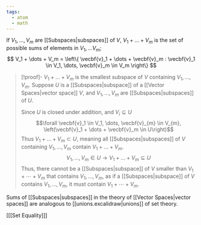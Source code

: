 ```yaml
---
tags:
  - atom
  - math
---
```

If $V_{1},\dots,V_{m}$ are [[Subspaces|subspaces]] of $V$, $V_1 + \dots + V_m$ is the set of possible sums of elements in $V_1, \dots V_m$;
$$ V_1 + \dots + V_m = \left\{ \vecbf{v}_1 + \dots + \vecbf{v}_m : \vecbf{v}_1 \in V_1, \dots, \vecbf{v}_m \in V_m \right\} $$

>[!proof]- $V_1 + \dots + V_m$ is the smallest subspace of $V$ containing $V_1,\dots,V_m$.
> Suppose $U$ is a [[Subspaces|subspace]] of a [[Vector Spaces|vector space]] $V$, and $V_1, \dots, V_m$ are [[Subspaces|subspaces]] of $U$.
> 
> Since $U$ is closed under addition, and $V_{i} \subseteq U$
> $$\forall \vecbf{v}_1 \in V_1, \dots, \vecbf{v}_{m} \in V_{m}, \left(\vecbf{v}_1 + \dots + \vecbf{v}_m \in U\right)$$
> Thus $V_1 + \dots + V_m \subset U$, meaning all [[Subspaces|subspaces]] of $V$ containing $V_1, \dots, V_m$ contain $V_1 + \dots + V_m$.
> $$ V_1, \dots, V_m \in U \to V_1 + \dots + V_m \subseteq U $$
> Thus, there cannot be a [[Subspaces|subspace]] of $V$ smaller than $V_{1} + \cdots + V_{m}$ that contains $V_{1}, \dots, V_{m}$, as if a [[Subspaces|subspace]] of $V$ contains $V_{1}, \dots, V_{m}$, it must contain $V_{1} + \cdots + V_{m}$.



Sums of [[Subspaces|subspaces]] in the theory of [[Vector Spaces|vector spaces]] are analogous to [[unions.excalidraw|unions]] of set theory.

\[[[Set Equality]]\]
